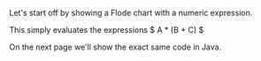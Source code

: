 Let's start off by showing a Flode chart with a numeric expression.

This simply evaluates the expressions $ A * (B + C) $

On the next page we'll show the exact same code in Java.